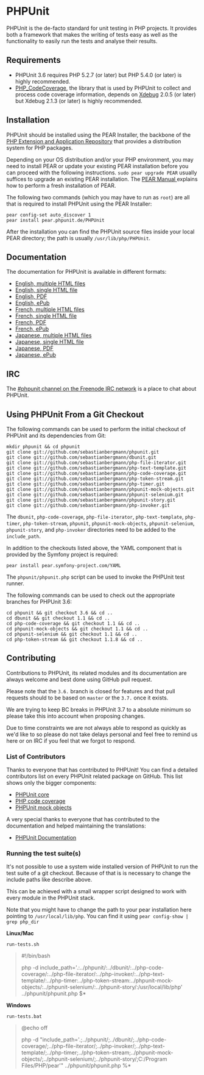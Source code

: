 PHPUnit
=======

PHPUnit is the de-facto standard for unit testing in PHP projects. It provides both a framework that makes the writing of tests easy as well as the functionality to easily run the tests and analyse their results.

Requirements
------------

* PHPUnit 3.6 requires PHP 5.2.7 (or later) but PHP 5.4.0 (or later) is highly recommended.
* [PHP_CodeCoverage](http://github.com/sebastianbergmann/php-code-coverage), the library that is used by PHPUnit to collect and process code coverage information, depends on [Xdebug](http://xdebug.org/) 2.0.5 (or later) but Xdebug 2.1.3 (or later) is highly recommended.

Installation
------------

PHPUnit should be installed using the PEAR Installer, the backbone of the [PHP Extension and Application Repository](http://pear.php.net/) that provides a distribution system for PHP packages.

Depending on your OS distribution and/or your PHP environment, you may need to install PEAR or update your existing PEAR installation before you can proceed with the following instructions. `sudo pear upgrade PEAR` usually suffices to upgrade an existing PEAR installation. The [PEAR Manual ](http://pear.php.net/manual/en/installation.getting.php) explains how to perform a fresh installation of PEAR.

The following two commands (which you may have to run as `root`) are all that is required to install PHPUnit using the PEAR Installer:

    pear config-set auto_discover 1
    pear install pear.phpunit.de/PHPUnit

After the installation you can find the PHPUnit source files inside your local PEAR directory; the path is usually `/usr/lib/php/PHPUnit`.

Documentation
-------------

The documentation for PHPUnit is available in different formats:

* [English, multiple HTML files](http://www.phpunit.de/manual/3.6/en/index.html)
* [English, single HTML file](http://www.phpunit.de/manual/3.6/en/phpunit-book.html)
* [English, PDF](http://www.phpunit.de/manual/3.6/en/phpunit-book.pdf)
* [English, ePub](http://www.phpunit.de/manual/3.6/en/phpunit-book.epub)
* [French, multiple HTML files](http://www.phpunit.de/manual/3.6/fr/index.html)
* [French, single HTML file](http://www.phpunit.de/manual/3.6/fr/phpunit-book.html)
* [French, PDF](http://www.phpunit.de/manual/3.6/fr/phpunit-book.pdf)
* [French, ePub](http://www.phpunit.de/manual/3.6/fr/phpunit-book.epub)
* [Japanese, multiple HTML files](http://www.phpunit.de/manual/3.6/ja/index.html)
* [Japanese, single HTML file](http://www.phpunit.de/manual/3.6/ja/phpunit-book.html)
* [Japanese, PDF](http://www.phpunit.de/manual/3.6/ja/phpunit-book.pdf)
* [Japanese, ePub](http://www.phpunit.de/manual/3.6/ja/phpunit-book.epub)

IRC
---

The [#phpunit channel on the Freenode IRC network](irc://freenode.net/phpunit) is a place to chat about PHPUnit.

Using PHPUnit From a Git Checkout
---------------------------------

The following commands can be used to perform the initial checkout of PHPUnit and its dependencies from Git:

    mkdir phpunit && cd phpunit
    git clone git://github.com/sebastianbergmann/phpunit.git
    git clone git://github.com/sebastianbergmann/dbunit.git
    git clone git://github.com/sebastianbergmann/php-file-iterator.git
    git clone git://github.com/sebastianbergmann/php-text-template.git
    git clone git://github.com/sebastianbergmann/php-code-coverage.git
    git clone git://github.com/sebastianbergmann/php-token-stream.git
    git clone git://github.com/sebastianbergmann/php-timer.git
    git clone git://github.com/sebastianbergmann/phpunit-mock-objects.git
    git clone git://github.com/sebastianbergmann/phpunit-selenium.git
    git clone git://github.com/sebastianbergmann/phpunit-story.git
    git clone git://github.com/sebastianbergmann/php-invoker.git

The `dbunit`, `php-code-coverage`, `php-file-iterator`, `php-text-template`, `php-timer`, `php-token-stream`, `phpunit`, `phpunit-mock-objects`, `phpunit-selenium`, `phpunit-story`, and `php-invoker` directories need to be added to the `include_path`.

In addition to the checkouts listed above, the YAML component that is provided by the Symfony project is required:

    pear install pear.symfony-project.com/YAML

The `phpunit/phpunit.php` script can be used to invoke the PHPUnit test runner.

The following commands can be used to check out the appropriate branches for PHPUnit 3.6:

    cd phpunit && git checkout 3.6 && cd ..
    cd dbunit && git checkout 1.1 && cd ..
    cd php-code-coverage && git checkout 1.1 && cd ..
    cd phpunit-mock-objects && git checkout 1.1 && cd ..
    cd phpunit-selenium && git checkout 1.1 && cd ..
    cd php-token-stream && git checkout 1.1.8 && cd ..

Contributing
------------

Contributions to PHPUnit, its related modules and its documentation are always welcome and best done using GitHub pull request.

Please note that the `3.6.` branch is closed for features and that pull requests should to be based on `master` or the `3.7.` once it exists. 

We are trying to keep BC breaks in PHPUnit 3.7 to a absolute minimum so please take this into account when proposing changes.

Due to time constraints we are not always able to respond as quickly as we'd like to so please do not take delays personal and feel free to remind us here or on IRC if you feel that we forgot to respond.

### List of Contributors

Thanks to everyone that has contributed to PHPUnit! You can find a detailed contributors list on every PHPUnit related package on GitHub. This list shows only the bigger components:

- [PHPUnit core](https://github.com/sebastianbergmann/phpunit/graphs/contributors)
- [PHP code coverage](https://github.com/sebastianbergmann/php-code-coverage/graphs/contributors)
- [PHPUnit mock objects](https://github.com/sebastianbergmann/phpunit-mock-objects/graphs/contributors)

A very special thanks to everyone that has contributed to the documentation and helped maintaining the translations:

- [PHPUnit Documentation](https://github.com/sebastianbergmann/phpunit-documentation/graphs/contributors)

### Running the test suite(s)

It's not possible to use a system wide installed version of PHPUnit to run the test suite of a git checkout. Because of that is is necessary to change the include paths like describe above.

This can be achieved with a small wrapper script designed to work with every module in the PHPUnit stack.

Note that you might have to change the path to your pear installation here pointing to `/usr/local/lib/php`. You can find it using `pear config-show | grep php_dir`

**Linux/Mac**

`run-tests.sh`

> \#!/bin/bash
>
> php -d include_path='.:../phpunit/:../dbunit/:../php-code-coverage/:../php-file-iterator/:../php-invoker/:../php-text-template/:../php-timer:../php-token-stream:../phpunit-mock-objects/:../phpunit-selenium/:../phpunit-story/:/usr/local/lib/php' ../phpunit/phpunit.php $*

**Windows**

`run-tests.bat`

> @echo off
>
> php -d "include_path='.;../phpunit/;../dbunit/;../php-code-coverage/;../php-file-iterator/;../php-invoker/;../php-text-template/;../php-timer;../php-token-stream;../phpunit-mock-objects/;../phpunit-selenium/;../phpunit-story/;C:/Program Files/PHP/pear'" ../phpunit/phpunit.php %*

